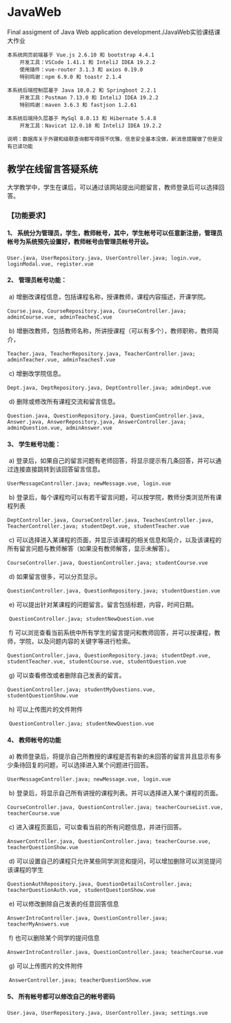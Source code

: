 # JavaWeb
 Final assigment of Java Web application development./JavaWeb实验课结课大作业

```
本系统网页前端基于 Vue.js 2.6.10 和 bootstrap 4.4.1 
	开发工具：VSCode 1.41.1 和 InteliJ IDEA 19.2.2
	使用插件：vue-router 3.1.3 和 axios 0.19.0
    特别鸣谢：npm 6.9.0 和 toastr 2.1.4
```

```
本系统后端控制层基于 Java 10.0.2 和 Springboot 2.2.1 
	开发工具：Postman 7.13.0 和 InteliJ IDEA 19.2.2
	特别鸣谢：maven 3.6.3 和 fastjson 1.2.61
```
	
```
本系统后端持久层基于 MySql 8.0.13 和 Hibernate 5.4.8
	开发工具：Navicat 12.0.18 和 InteliJ IDEA 19.2.2
```

`说明：数据库关于外键和级联查询都写得很不优雅，信息安全基本没做，新消息提醒做了但是没有已读功能`

## 教学在线留言答疑系统
大学教学中，学生在课后，可以通过该网站提出问题留言，教师登录后可以选择回答。 

### 【功能要求】 

#### 1、 系统分为管理员，学生，教师帐号，其中，学生帐号可以任意新注册，管理员帐号为系统预先设置好，教师帐号由管理员帐号开设。 

​			`User.java, UserRepository.java, UserController.java; login.vue, loginModal.vue, register.vue`

#### 2、 管理员帐号功能： 

​	a) 增删改课程信息，包括课程名称，授课教师，课程内容描述，开课学院。 

​			`Course.java, CourseRepository.java, CourseController.java; adminCourse.vue, adminTeachesC.vue`

​	b) 增删改教师，包括教师名称，所讲授课程（可以有多个），教师职称，教师简介， 

​			`Teacher.java, TeacherRepository.java, TeacherController.java; adminTeacher.vue, adminTeachesT.vue`

​	c) 增删改学院信息。 

​			`Dept.java, DeptRepository.java, DeptController.java; adminDept.vue`

​	d) 删除或修改所有课程交流和留言信息。 

​			`Question.java, QuestionRepository.java, QuestionController.java, Answer.java, AnswerRepository.java, AnswerController.java; adminQuestion.vue, adminAnswer.vue`

#### 3、 学生帐号功能： 

​	a) 登录后，如果自己的留言问题有老师回答，将显示提示有几条回答，并可以通过连接直接跳转到该回答留言信息。 

​			`UserMessageController.java; newMessage.vue, login.vue`

​	b) 登录后，每个课程均可以有若干留言问题，可以按学院，教师分类浏览所有课程列表 

​			`DeptController.java, CourseController.java, TeachesController.java, TeacherController.java; studentDept.vue, studentTeacher.vue`

​	c) 可以选择进入某课程的页面，并显示该课程的相关信息和简介，以及该课程的所有留言问题与教师解答（如果没有教师解答，显示未解答）。 

​			`CourseController.java, QuestionController.java; studentCourse.vue`

​	d) 如果留言很多，可以分页显示。 

​			`QuestionController.java, QuestionRepository.java; studentQuestion.vue`

​	e) 可以提出针对某课程的问题留言。留言包括标题，内容，时间日期。 

​			`QuestionController.java; studentNewQuestion.vue`

​	f) 可以浏览查看当前系统中所有学生的留言提问和教师回答，并可以按课程，教师，学院，以及问题内容的关键字等进行检索。 

​			`QuestionController.java, QuestionRepository.java; studentDept.vue, studentTeacher.vue, studentCourse.vue, studentQuestion.vue`

​	g) 可以查看修改或者删除自己发表的留言。 

​			`QuestionController.java; studentMyQuestions.vue, studentQuestionShow.vue`

​	h) 可以上传图片的文件附件 

​			`QuestionController.java; studentNewQuestion.vue`

#### 4、 教师帐号的功能 

​	a) 教师登录后，将提示自己所教授的课程是否有新的未回答的留言并且显示有多少条待回复的问题，可以选择进入某个问题进行回答。 

​			`UserMessageController.java; newMessage.vue, login.vue`

​	b) 登录后，将显示自己所有讲授的课程列表。并可以选择进入某个课程的页面。 

​			`CourseController.java, QuestionController.java; teacherCourseList.vue, teacherCourse.vue`

​	c) 进入课程页面后，可以查看当前的所有问题信息，并进行回答。 

​			`AnswerController.java, QuestionController.java; teacherCourse.vue, teacherQuestionShow.vue`

​	d) 可以设置自己的课程只允许某些同学浏览和提问，可以增加删除可以浏览提问该课程的学生 

​			`QuestionAuthRepository.java, QuestionDetailsController.java; teacherQuestionAuth.vue, studentQuestionShow.vue`

​	e) 可以修改删除自己发表的任意回答信息 

​			`AnswerIntroController.java, QuestionController.java; teacherMyAnswers.vue`

​	f) 也可以删除某个同学的提问信息 

​			`AnswerIntroController.java, QuestionController.java; teacherCourse.vue`

​	g) 可以上传图片的文件附件

​			`AnswerController.java; teacherQuestionShow.vue`

#### 5、 所有帐号都可以修改自己的帐号密码

​			`User.java, UserRepository.java, UserController.java; settings.vue`